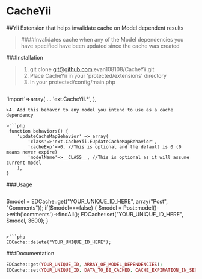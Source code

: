 CacheYii
========

##Yii Extension that helps invalidate cache on Model dependent results
>####Invalidates cache when any of the Model dependencies you have specified have been updated since the cache was created

###Installation
>1. git clone git@github.com:evan108108/CacheYii.git
>2. Place CacheYii in your 'protected/extensions' directory
>3. In your protected/config/main.php

>```php
'import'=>array(
    ...
    'ext.CacheYii.*',
),
```
>4. Add this behavor to any model you intend to use as a cache dependency 

>```php
 function behaviors() {
    'updateCacheMapBehavior' => array(
        'class'=>'ext.CacheYii.EUpdateCacheMapBehavior',
        'cacheExp'=>0, //This is optional and the default is 0 (0 means never expire)
        'modelName'=>__CLASS__, //This is optional as it will assume current model
    ),
}
```

###Usage
>```php
$model = EDCache::get("YOUR_UNIQUE_ID_HERE", array("Post", "Comments"));
if($model===false)
{
   $model = Post::model()->with('comments')->findAll();
   EDCache::set("YOUR_UNIQUE_ID_HERE", $model, 3600);
}
```

>```php
EDCache::delete("YOUR_UNIQUE_ID_HERE");
```

###Documentation
``` php
EDCache::get(YOUR_UNIQUE_ID, ARRAY_OF_MODEL_DEPENDENCIES);
EDCache::set(YOUR_UNIQUE_ID, DATA_TO_BE_CACHED, CACHE_EXPIRATION_IN_SECONDS);
```
